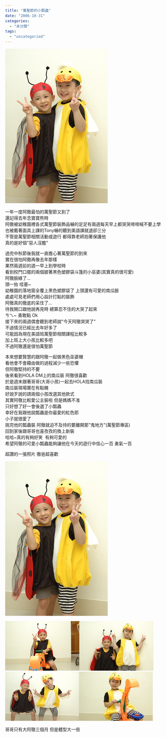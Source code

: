 ```yaml
---
title: "萬聖節的小瓢蟲"
date: "2006-10-31"
categories: 
  - "未分類"
tags: 
  - "uncategoried"
---
```


![](images/283015320_b056d3d06e.jpg)

一年一度阿徹最怕的萬聖節又到了  
還記得去年念寶寶熊時  
阿徹被幼稚園裡各式萬聖節裝飾品嚇的足足有兩週每天早上都哭哭啼啼喊不要上學  
也被戴著面具上課的Tony嚇的聽到美語課就退卻三分  
不管是萬聖節相關活動或遊行 都得靠老師抱著保護他  
真的是好個"惡人沒膽"

過完中秋節後我就一直擔心著萬聖節的到來  
實在很怕阿徹再像去年那樣  
果然兩週前的週一早上到學校時  
看到校門口擺的兩個披著黑色塑膠袋斗篷的小巫婆(其實真的很可愛)  
阿徹臉綠了...  
頭一抬 哇塞~  
幼稚園的落地窗全覆上黑色塑膠袋了 上頭還有可愛的南瓜臉  
處處可見老師們用心設計打點的裝飾  
阿徹真的徹底的呆住了...  
待我開口跟他說再見時 總算忍不住的大哭了起來  
ㄘㄟ~ 勇敢點 Ok  
接下來的兩週偶會聽到老師說"今天阿徹哭哭了"  
不過情況已經比去年好多了  
可能因為現在美語班萬聖節相關課程比較多  
加上班上大小孩比較多吧  
不過阿徹還是很怕萬聖節

本來想要賢慧的跟阿徹一起做黑色巫婆帽  
看他會不會藉由做的過程減少一些恐懼  
但阿徹堅持的不要  
後來看到HOLA DM上的南瓜裝 阿徹很喜歡  
於是週末跟著哥哥(大哥小孩)一起去HOLA找南瓜裝  
南瓜裝現場實在有點醜  
好說歹說的請兩個小孩改選其他款式  
其實阿徹比較愛公主裝啦 但是媽媽不准  
只好想了好一會後選了小瓢蟲  
幸好在我跟他說瓢蟲是你最愛的紅色耶  
小子就很愛了  
挑完他的瓢蟲裝 阿徹就迫不及待的要離開那"鬼地方"(萬聖節專區)  
回到家後跟哥哥也喜孜孜的換上新裝  
哈哈~真的有夠好笑  有夠可愛的  
希望阿徹的可愛小瓢蟲能夠讓他在今天的遊行中信心一百 勇氣一百

超讚的一張照片 徹爸超喜歡

![](images/283015320_b056d3d06e.jpg)

![](images/283014584_67939b05a2_m.jpg)![](images/283013324_bef23cd078_m.jpg)![](images/282332753_48ddb3f67d_m.jpg)![](images/282330107_d68fad6847_m.jpg)

哥哥只有大阿徹三個月 但是體型大一倍
